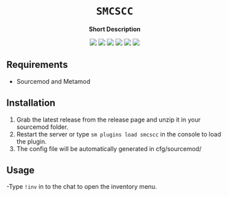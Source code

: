 <div align="center">
  <h1><code>SMCSCC</code></h1>
  <p>
    <strong>Short Description</strong>
  </p>
  <p style="margin-bottom: 0.5ex;">
    <img
        src="https://img.shields.io/github/downloads/corrreia/SMCSCC/total"
    />
    <img
        src="https://img.shields.io/github/last-commit/corrreia/SMCSCC"
    />
    <img
        src="https://img.shields.io/github/issues/corrreia/SMCSCC"
    />
    <img
        src="https://img.shields.io/github/issues-closed/corrreia/SMCSCC"
    />
    <img
        src="https://img.shields.io/github/repo-size/corrreia/SMCSCC"
    />
    <img
        src="https://img.shields.io/github/workflow/status/corrreia/SMCSCC/Compile%20and%20release"
    />
  </p>
</div>


## Requirements ##
- Sourcemod and Metamod


## Installation ##
1. Grab the latest release from the release page and unzip it in your sourcemod folder.
2. Restart the server or type `sm plugins load smcscc` in the console to load the plugin.
3. The config file will be automatically generated in cfg/sourcemod/

<!-- ## Configuration ## -->
<!-- - You can modify the phrases in addons/sourcemod/translations/smcscc.phrases.txt.
- Once the plugin has been loaded, you can modify the cvars in cfg/sourcemod/smcscc.cfg. -->


## Usage ##

-Type `!inv` in to the chat to open the inventory menu.